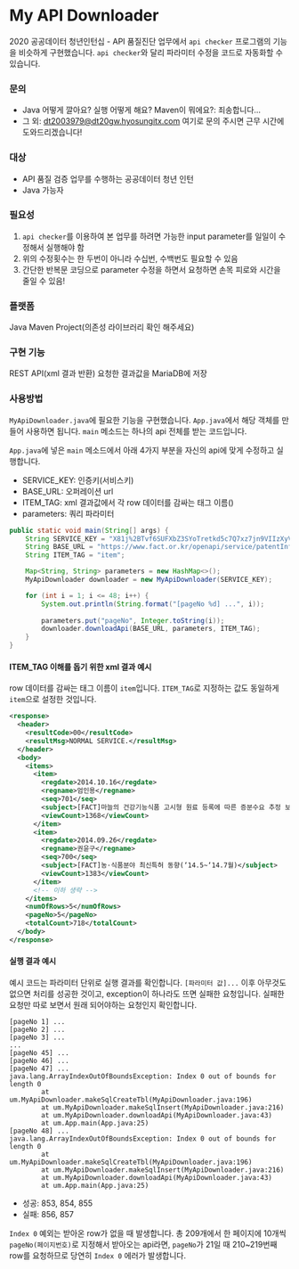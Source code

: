 # My API Downloader
2020 공공데이터 청년인턴십 - API 품질진단 업무에서 `api checker` 프로그램의 기능을 비슷하게 구현했습니다. `api checker`와 달리 파라미터 수정을 코드로 자동화할 수 있습니다.

### 문의
- Java 어떻게 깔아요? 실행 어떻게 해요? Maven이 뭐에요?: 죄송합니다...
- 그 외: dt2003979@dt20gw.hyosungitx.com 여기로 문의 주시면 근무 시간에 도와드리겠습니다!

### 대상
- API 품질 검증 업무를 수행하는 공공데이터 청년 인턴
- Java 가능자

### 필요성
1. `api checker`를 이용하여 본 업무를 하려면 가능한 input parameter를 일일이 수정해서 실행해야 함
2. 위의 수정횟수는 한 두번이 아니라 수십번, 수백번도 필요할 수 있음
3. 간단한 반복문 코딩으로 parameter 수정을 하면서 요청하면 손목 피로와 시간을 줄일 수 있음!

### 플랫폼
Java Maven Project(의존성 라이브러리 확인 해주세요)

### 구현 기능
REST API(xml 결과 반환) 요청한 결과값을 MariaDB에 저장

### 사용방법
`MyApiDownloader.java`에 필요한 기능을 구현했습니다. `App.java`에서 해당 객체를 만들어 사용하면 됩니다. `main` 메소드는 하나의 api 전체를 받는 코드입니다.

`App.java`에 넣은 `main` 메소드에서 아래 4가지 부분을 자신의 api에 맞게 수정하고 실행합니다.

- SERVICE_KEY: 인증키(서비스키)
- BASE_URL: 오퍼레이션 url
- ITEM_TAG: xml 결과값에서 각 row 데이터를 감싸는 태그 이름()
- parameters: 쿼리 파라미터

```java
public static void main(String[] args) {
    String SERVICE_KEY = "X81j%2BTvf6SUFXbZ3SYoTretkd5c7Q7xz7jn9VIIzXyVZCpEh8bNNbEn4Zvkelg0W7E4COM9byuVm7gXLA14Ocw%3D%3D";
    String BASE_URL = "https://www.fact.or.kr/openapi/service/patentInfo/patentInfoList";
    String ITEM_TAG = "item";

    Map<String, String> parameters = new HashMap<>();
    MyApiDownloader downloader = new MyApiDownloader(SERVICE_KEY);

    for (int i = 1; i <= 48; i++) {
        System.out.println(String.format("[pageNo %d] ...", i));
        
        parameters.put("pageNo", Integer.toString(i));
        downloader.downloadApi(BASE_URL, parameters, ITEM_TAG);
    }
}
```

#### ITEM_TAG 이해를 돕기 위한 xml 결과 예시
row 데이터를 감싸는 태그 이름이 `item`입니다. `ITEM_TAG`로 지정하는 값도 동일하게 `item`으로 설정한 것입니다.

```xml
<response>
  <header>
    <resultCode>00</resultCode>
    <resultMsg>NORMAL SERVICE.</resultMsg>
  </header>
  <body>
    <items>
      <item>
        <regdate>2014.10.16</regdate>
        <regname>엄인용</regname>
        <seq>701</seq>
        <subject>[FACT]마늘의 건강기능식품 고시형 원료 등록에 따른 증분수요 추정 보고서</subject>
        <viewCount>1368</viewCount>
      </item>
      <item>
        <regdate>2014.09.26</regdate>
        <regname>권윤구</regname>
        <seq>700</seq>
        <subject>[FACT]농·식품분야 최신특허 동향(‘14.5~‘14.7월)</subject>
        <viewCount>1383</viewCount>
      </item>
      <!-- 이하 생략 -->
    </items>
    <numOfRows>5</numOfRows>
    <pageNo>5</pageNo>
    <totalCount>718</totalCount>
  </body>
</response>
```

#### 실행 결과 예시
예시 코드는 파라미터 단위로 실행 결과를 확인합니다. `[파라미터 값]...` 이후 아무것도 없으면 처리를 성공한 것이고, exception이 하나라도 뜨면 실패한 요청입니다. 실패한 요청만 따로 보면서 원래 되어야하는 요청인지 확인합니다.

```
[pageNo 1] ...
[pageNo 2] ...
[pageNo 3] ...
...
[pageNo 45] ...
[pageNo 46] ...
[pageNo 47] ...
java.lang.ArrayIndexOutOfBoundsException: Index 0 out of bounds for length 0
        at um.MyApiDownloader.makeSqlCreateTbl(MyApiDownloader.java:196)
        at um.MyApiDownloader.makeSqlInsert(MyApiDownloader.java:216)
        at um.MyApiDownloader.downloadApi(MyApiDownloader.java:43)
        at um.App.main(App.java:25)
[pageNo 48] ...
java.lang.ArrayIndexOutOfBoundsException: Index 0 out of bounds for length 0
        at um.MyApiDownloader.makeSqlCreateTbl(MyApiDownloader.java:196)
        at um.MyApiDownloader.makeSqlInsert(MyApiDownloader.java:216)
        at um.MyApiDownloader.downloadApi(MyApiDownloader.java:43)
        at um.App.main(App.java:25)
```

- 성공: 853, 854, 855
- 실패: 856, 857

`Index 0` 예외는 받아온 row가 없을 때 발생합니다. 총 209개에서 한 페이지에 10개씩 `pageNo(페이지번호)`로 지정해서 받아오는 api라면, `pageNo`가 21일 때 210~219번째 row를 요청하므로 당연히 `Index 0` 에러가 발생합니다.